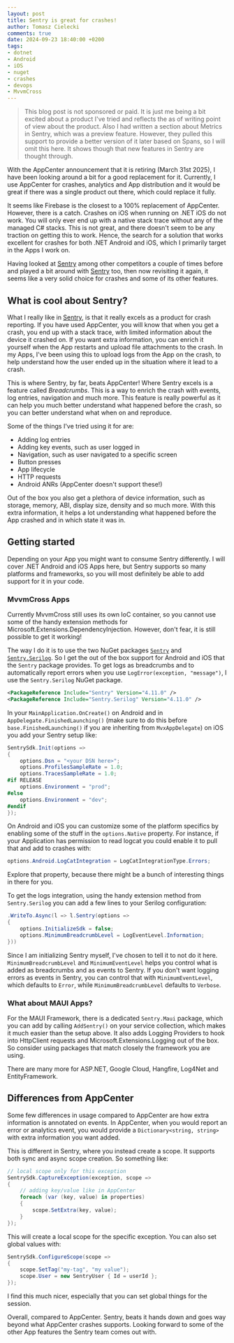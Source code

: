 ```yaml
---
layout: post
title: Sentry is great for crashes!
author: Tomasz Cielecki
comments: true
date: 2024-09-23 18:40:00 +0200
tags:
- dotnet
- Android
- iOS
- nuget
- crashes
- devops
- MvvmCross
---
```


> This blog post is not sponsored or paid. It is just me being a bit excited about a product I've tried and reflects the as of writing point of view about the product. Also I had written a section about Metrics in Sentry, which was a preview feature. However, they pulled this support to provide a better version of it later based on Spans, so I will omit this here. It shows though that new features in Sentry are thought through.

With the AppCenter announcement that it is retiring (March 31st 2025), I have been looking around a bit for a good replacement for it. Currently, I use AppCenter for crashes, analytics and App distribution and it would be great if there was a single product out there, which could replace it fully.

It seems like Firebase is the closest to a 100% replacement of AppCenter. However, there is a catch. Crashes on iOS when running on .NET iOS do not work. You will only ever end up with a native stack trace without any of the managed C# stacks. This is not great, and there doesn't seem to be any traction on getting this to work. Hence, the search for a solution that works excellent for crashes for both .NET Android and iOS, which I primarily target in the Apps I work on.

Having looked at [Sentry][sentry] among other competitors a couple of times before and played a bit around with [Sentry][sentry] too, then now revisiting it again, it seems like a very solid choice for crashes and some of its other features.

## What is cool about Sentry?

What I really like in [Sentry][sentry], is that it really excels as a product for crash reporting. If you have used AppCenter, you will know that when you get a crash, you end up with a stack trace, with limited information about the device it crashed on. If you want extra information, you can enrich it yourself when the App restarts and upload file attachments to the crash.
In my Apps, I've been using this to upload logs from the App on the crash, to help understand how the user ended up in the situation where it lead to a crash.

This is where Sentry, by far, beats AppCenter! Where Sentry excels is a feature called *Breadcrumbs*. This is a way to enrich the crash with events, log entries, navigation and much more. This feature is really powerful as it can help you much better understand what happened before the crash, so you can better understand what when on and reproduce.

Some of the things I've tried using it for are:

- Adding log entries
- Adding key events, such as user logged in
- Navigation, such as user navigated to a specific screen
- Button presses
- App lifecycle
- HTTP requests
- Android ANRs (AppCenter doesn't support these!)

Out of the box you also get a plethora of device information, such as storage, memory, ABI, display size, density and so much more.
With this extra information, it helps a lot understanding what happened before the App crashed and in which state it was in.

## Getting started

Depending on your App you might want to consume Sentry differently. I will cover .NET Android and iOS Apps here, but Sentry supports so many platforms and frameworks, so you will most definitely be able to add support for it in your code.

### MvvmCross Apps

Currently MvvmCross still uses its own IoC container, so you cannot use some of the handy extension methods for Microsoft.Extensions.DependencyInjection. However, don't fear, it is still possible to get it working!

The way I do it is to use the two NuGet packages [`Sentry`][sentry-nuget] and [`Sentry.Serilog`][sentry-serilog-nuget]. So I get the out of the box support for Android and iOS that the `Sentry` package provides. To get logs as breadcrumbs and to automatically report errors when you use `LogError(exception, "message")`, I use the `Sentry.Serilog` NuGet package.

```xml
<PackageReference Include="Sentry" Version="4.11.0" />
<PackageReference Include="Sentry.Serilog" Version="4.11.0" />
```

In your `MainApplication.OnCreate()` on Android and in `AppDelegate.FinishedLaunching()` (make sure to do this before `base.FinishedLaunching()` if you are inheriting from `MvxAppDelegate`) on iOS you add your Sentry setup like:

```csharp
SentrySdk.Init(options =>
{
    options.Dsn = "<your DSN here>";
    options.ProfilesSampleRate = 1.0;
    options.TracesSampleRate = 1.0;
#if RELEASE
    options.Environment = "prod";
#else
    options.Environment = "dev";
#endif
});
```

On Android and iOS you can customize some of the platform specifics by enabling some of the stuff in the `options.Native` property.
For instance, if your Application has permission to read logcat you could enable it to pull that and add to crashes with:

```csharp
options.Android.LogCatIntegration = LogCatIntegrationType.Errors;
```

Explore that property, because there might be a bunch of interesting things in there for you.

To get the logs integration, using the handy extension method from `Sentry.Serilog` you can add a few lines to your Serilog configuration:

```csharp
.WriteTo.Async(l => l.Sentry(options =>
{
    options.InitializeSdk = false;
    options.MinimumBreadcrumbLevel = LogEventLevel.Information;
}))
```

Since I am initializing Sentry myself, I've chosen to tell it to not do it here. `MinimumBreadcrumbLevel` and `MinimumEventLevel` helps you control what is added as breadcrumbs and as events to Sentry. If you don't want logging errors as events in Sentry, you can control that with `MinimumEventLevel`, which defaults to `Error`, while `MinimumBreadcrumbLevel` defaults to `Verbose`.

### What about MAUI Apps?

For the MAUI Framework, there is a dedicated `Sentry.Maui` package, which you can add by calling `AddSentry()` on your service collection, which makes it much easier than the setup above. It also adds Logging Providers to hook into HttpClient requests and Microsoft.Extensions.Logging out of the box. So consider using packages that match closely the framework you are using.

There are many more for ASP.NET, Google Cloud, Hangfire, Log4Net and EntityFramework.

## Differences from AppCenter

Some few differences in usage compared to AppCenter are how extra information is annotated on events. In AppCenter, when you would report an error or analytics event, you would provide a `Dictionary<string, string>` with extra information you want added.

This is different in Sentry, where you instead create a scope. It supports both sync and async scope creation. So something like:

```csharp
// local scope only for this exception
SentrySdk.CaptureException(exception, scope =>
{
    // adding key/value like in AppCenter
    foreach (var (key, value) in properties)
    {
        scope.SetExtra(key, value);
    }
});
```

This will create a local scope for the specific exception. You can also set global values with:

```csharp
SentrySdk.ConfigureScope(scope =>
{
    scope.SetTag("my-tag", "my value");
    scope.User = new SentryUser { Id = userId };
});
```

I find this much nicer, especially that you can set global things for the session.

Overall, compared to AppCenter. Sentry, beats it hands down and goes way beyond what AppCenter crashes supports. Looking forward to some of the other App features the Sentry team comes out with.

[sentry]: sentry.io/ "Sentry - app monitoring software"
[sentry-nuget]: https://www.nuget.org/packages/Sentry "Sentry on NuGet.org"
[sentry-serilog-nuget]: https://www.nuget.org/packages/Sentry.Serilog "Sentry.Serilog on NuGet.org"
